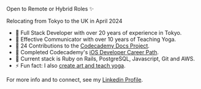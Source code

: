 Open to Remote or Hybrid Roles ✨

Relocating from Tokyo to the UK in April 2024

- 🌳 Full Stack Developer with over 20 years of experience in Tokyo.
- 🌳 Effective Communicator with over 10 years of Teaching Yoga.
- 🌳 24 Contributions to the [Codecademy Docs Project](https://github.com/Codecademy/docs).
- 🌱 Completed Codecademy's [iOS Developer Career Path](https://www.codecademy.com/profiles/gracekishino/certificates/61f8af7dd831aa000f1e63b6).
- 🔭 Current stack is Ruby on Rails, PostgreSQL, Javascript, Git and AWS.
- ⚡ Fun fact: I also [create art and teach yoga](https://twigtea.com).

For more info and to connect, see my [Linkedin Profile](https://www.linkedin.com/in/gracekishino/).




<!--
**gracekishino/gracekishino** is a ✨ _special_ ✨ repository because its `README.md` (this file) appears on your GitHub profile.

Here are some ideas to get you started:

- 👯 I’m looking to collaborate on ...
- 🤔 I’m looking for help with ...
- 💬 Ask me about ...
- 📫 How to reach me: ...
- 😄 Pronouns: ...
- ⚡ Fun fact: ...
-->

